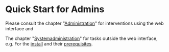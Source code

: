 # Quick Start for Admins

Please consult the chapter "[Administration](../webfrontend/administration)" for interventions using the web interface and

The chapter "[Systemadministration](../sysadmin)" for tasks outside the web interface, e.g. For the [install](/docs/sysadmin/installation/) and their [prerequisites](/docs/sysadmin/requirements/). 